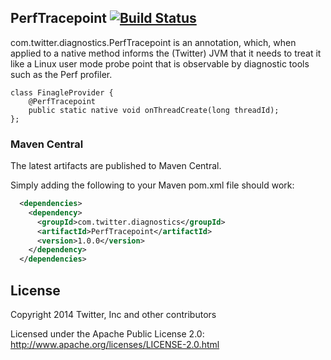 ## PerfTracepoint [![Build Status](https://secure.travis-ci.org/twitter/PerfTracepoint.png?branch=master)](http://travis-ci.org/twitter/PerfTracepoint)

com.twitter.diagnostics.PerfTracepoint is an annotation, which, when applied to a native
method informs the (Twitter) JVM that it needs to treat it like a
Linux user mode probe point that is observable by diagnostic tools
such as the Perf profiler.

    class FinagleProvider {
        @PerfTracepoint
        public static native void onThreadCreate(long threadId);
    };

### Maven Central

The latest artifacts are published to Maven Central.

Simply adding the following to your Maven pom.xml file should work:

```xml
  <dependencies>
    <dependency>
      <groupId>com.twitter.diagnostics</groupId>
      <artifactId>PerfTracepoint</artifactId>
      <version>1.0.0</version>
    </dependency>
  </dependencies>
```

## License

Copyright 2014 Twitter, Inc and other contributors

Licensed under the Apache Public License 2.0:
http://www.apache.org/licenses/LICENSE-2.0.html

